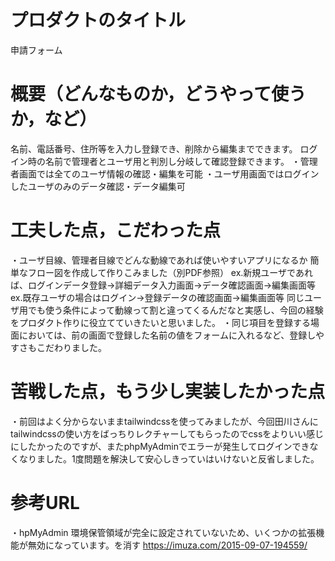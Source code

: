 # プロダクトのタイトル
  申請フォーム

# 概要（どんなものか，どうやって使うか，など）
  名前、電話番号、住所等を入力し登録でき、削除から編集までできます。
  ログイン時の名前で管理者とユーザ用と判別し分岐して確認登録できます。
  ・管理者画面では全てのユーザ情報の確認・編集を可能
  ・ユーザ用画面ではログインしたユーザのみのデータ確認・データ編集可
  
# 工夫した点，こだわった点
  ・ユーザ目線、管理者目線でどんな動線であれば使いやすいアプリになるか
    簡単なフロー図を作成して作りこみました（別PDF参照）
    ex.新規ユーザであれば、ログインデータ登録→詳細データ入力画面→データ確認画面→編集画面等
    ex.既存ユーザの場合はログイン→登録データの確認画面→編集画面等
    同じユーザ用でも使う条件によって動線って割と違ってくるんだなと実感し、今回の経験をプロダクト作りに役立てていきたいと思いました。
  ・同じ項目を登録する場面においては、前の画面で登録した名前の値をフォームに入れるなど、登録しやすさもこだわりました。

# 苦戦した点，もう少し実装したかった点
  ・前回はよく分からないままtailwindcssを使ってみましたが、今回田川さんにtailwindcssの使い方をばっちりレクチャーしてもらったのでcssをよりいい感じにしたかったのですが、またphpMyAdminでエラーが発生してログインできなくなりました。1度問題を解決して安心しきっていはいけないと反省しました。

# 参考URL
  ・hpMyAdmin 環境保管領域が完全に設定されていないため、いくつかの拡張機能が無効になっています。を消す
  https://imuza.com/2015-09-07-194559/






